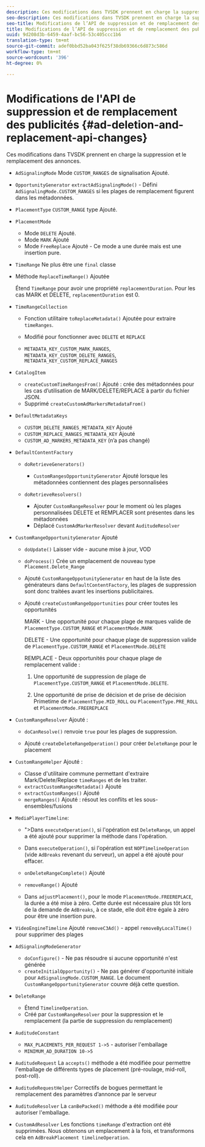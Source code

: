 ```yaml
---
description: Ces modifications dans TVSDK prennent en charge la suppression et le remplacement des annonces.
seo-description: Ces modifications dans TVSDK prennent en charge la suppression et le remplacement des annonces.
seo-title: Modifications de l’API de suppression et de remplacement des publicités
title: Modifications de l’API de suppression et de remplacement des publicités
uuid: 9d208d3b-6459-4aaf-bc56-53c405ccc1b6
translation-type: tm+mt
source-git-commit: adef0bbd52ba043f625f38db69366c6d873c586d
workflow-type: tm+mt
source-wordcount: '396'
ht-degree: 0%

---
```



# Modifications de l&#39;API de suppression et de remplacement des publicités {#ad-deletion-and-replacement-api-changes}

Ces modifications dans TVSDK prennent en charge la suppression et le remplacement des annonces.

* `AdSignalingMode` Mode  `CUSTOM_RANGES` de signalisation Ajouté.

* `OpportunityGenerator`  `extractAdSignalingMode()` - Défini  `AdSignalingMode.CUSTOM_RANGES` si les plages de remplacement figurent dans les métadonnées.

* `PlacementType`  `CUSTOM_RANGE` type Ajouté.

* `PlacementMode`

   * Mode `DELETE` Ajouté.
   * Mode `MARK` Ajouté
   * Mode `FreeReplace` Ajouté - Ce mode a une durée mais est une insertion pure.

* `TimeRange` Ne plus être une  `final` classe

* Méthode `ReplaceTimeRange()` Ajoutée

   Étend `TimeRange` pour avoir une propriété `replacementDuration`. Pour les cas MARK et DELETE, `replacementDuration` est 0.

* `TimeRangeCollection`

   * Fonction utilitaire `toReplaceMetadata()` Ajoutée pour extraire `timeRanges`.

   * Modifié pour fonctionner avec `DELETE` et `REPLACE`

   * `METADATA_KEY_CUSTOM_MARK_RANGES`,  `METADATA_KEY_CUSTOM_DELETE_RANGES`,  `METADATA_KEY_CUSTOM_REPLACE_RANGES`

* `CatalogItem`

   * `createCustomTimeRangesFrom()` Ajouté : crée des métadonnées pour les cas d’utilisation de MARK/DELETE/REPLACE à partir du fichier JSON.
   * Supprimé `createCustomAdMarkersMetadataFrom()`

* `DefaultMetadataKeys`

   * `CUSTOM_DELETE_RANGES_METADATA_KEY` Ajouté
   * `CUSTOM_REPLACE_RANGES_METADATA_KEY` Ajouté
   * `CUSTOM_AD_MARKERS_METADATA_KEY` (n’a pas changé)

* `DefaultContentFactory`

   * `doRetrieveGenerators()`

      * `CustomRangesOpportunityGenerator` Ajouté lorsque les métadonnées contiennent des plages personnalisées
   * `doRetrieveResolvers()`

      * Ajouter `CustomRangeResolver` pour le moment où les plages personnalisées DELETE et REMPLACER sont présentes dans les métadonnées
      * Déplacé `CustomAdMarkerResolver` devant `AuditudeResolver`


* `CustomRangeOpportunityGenerator` Ajouté

   * `doUpdate()` Laisser vide - aucune mise à jour, VOD
   * `doProcess()` Crée un emplacement de nouveau type  `Placement.Delete_Range`

   * Ajouté `CustomRangeOppotunityGenerator` en haut de la liste des générateurs dans `DefaultContentFactory`, les plages de suppression sont donc traitées avant les insertions publicitaires.

   * Ajouté `createCustomRangeOpportunities` pour créer toutes les opportunités

      MARK - Une opportunité pour chaque plage de marques valide de `PlacementType.CUSTOM_RANGE` et `PlacementMode.MARK`

      DELETE - Une opportunité pour chaque plage de suppression valide de `PlacementType.CUSTOM_RANGE` et `PlacementMode.DELETE`

      REMPLACE - Deux opportunités pour chaque plage de remplacement valide :

      1. Une opportunité de suppression de plage de `PlacementType.CUSTOM_RANGE` et `PlacementMode.DELETE`.

      1. Une opportunité de prise de décision et de prise de décision Primetime de `PlacementType.MID_ROLL` ou `PlacementType.PRE_ROLL` et `PlacementMode.FREEREPLACE`

* `CustomRangeResolver` Ajouté :

   * `doCanResolve()` renvoie  `true` pour les plages de suppression.

   * Ajouté `createDeleteRangeOperation()` pour créer `DeleteRange` pour le placement

* `CustomRangeHelper` Ajouté :

   * Classe d&#39;utilitaire commune permettant d&#39;extraire Mark/Delete/Replace `timeRanges` et de les traiter.
   * `extractCustomRangesMetadata()` Ajouté
   * `extractCustomRanges()` Ajouté
   * `mergeRanges()` Ajouté : résout les conflits et les sous-ensembles/fusions

* `MediaPlayerTimeline`:

   * &quot;>Dans `executeOperation()`, si l&#39;opération est `DeleteRange`, un appel a été ajouté pour supprimer la méthode dans l&#39;opération.

   * Dans `executeOperation()`, si l&#39;opération est `NOPTimelineOperation` (vide `AdBreaks` revenant du serveur), un appel a été ajouté pour effacer.

   * `onDeleteRangeComplete()` Ajouté
   * `removeRange()` Ajouté
   * Dans `adjustPlacement()`, pour le mode `PlacementMode.FREEREPLACE`, la durée a été mise à zéro. Cette durée est nécessaire plus tôt lors de la demande de `AdBreaks`, à ce stade, elle doit être égale à zéro pour être une insertion pure.

* `VideoEngineTimeline` Ajouté  `removeC3Ad()` - appel  `removeByLocalTime()` pour supprimer des plages

* `AdSignalingModeGenerator`

   * `doConfigure()` - Ne pas résoudre si aucune opportunité n&#39;est générée
   * `createInitialOpportunity()` - Ne pas générer d&#39;opportunité initiale pour  `AdSignalingMode.CUSTOM_RANGE`. Le document `CustomRangeOpportunityGenerator` couvre déjà cette question.

* `DeleteRange`

   * Étend `TimelineOperation`.
   * Créé par `CustomRangeResolver` pour la suppression et le remplacement (la partie de suppression du remplacement)

* `AuditudeConstant`

   * `MAX_PLACEMENTS_PER_REQUEST 1->5` - autoriser l&#39;emballage
   * `MINIMUM_AD_DURATION 10->5`

* `AuditudeRequest` La  `accepts()` méthode a été modifiée pour permettre l&#39;emballage de différents types de placement (pré-roulage, mid-roll, post-roll).

* `AuditudeRequestHelper` Correctifs de bogues permettant le remplacement des paramètres d’annonce par le serveur

* `AuditudeResolver` La  `canBePacked()` méthode a été modifiée pour autoriser l&#39;emballage.

* `CustomAdResolver` Les fonctions  `timeRange` d&#39;extraction ont été supprimées. Nous obtenons un emplacement à la fois, et transformons cela en `AdBreakPlacement timelineOperation`.

